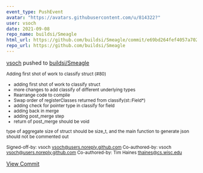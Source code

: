 ```yaml
---
event_type: PushEvent
avatar: "https://avatars.githubusercontent.com/u/814322?"
user: vsoch
date: 2021-09-08
repo_name: buildsi/Smeagle
html_url: https://github.com/buildsi/Smeagle/commit/e69bd264fef4057a7026ed5e276ebf37331970e5
repo_url: https://github.com/buildsi/Smeagle
---
```


<a href='https://github.com/vsoch' target='_blank'>vsoch</a> pushed to <a href='https://github.com/buildsi/Smeagle' target='_blank'>buildsi/Smeagle</a>

<small>Adding first shot of work to classify struct (#80)

* adding first shot of work to classify struct
* more changes to add classify of different underlying types
* Rearrange code to compile
* Swap order of registerClasses returned from classify(st::Field*)
* adding check for pointer type in classify for field
* adding back in merge
* adding post_merge step
* return of post_merge should be void

type of aggregate size of struct should be size_t, and the main
function to generate json should not be commented out

Signed-off-by: vsoch <vsoch@users.noreply.github.com>
Co-authored-by: vsoch <vsoch@users.noreply.github.com>
Co-authored-by: Tim Haines <thaines@cs.wisc.edu></small>

<a href='https://github.com/buildsi/Smeagle/commit/e69bd264fef4057a7026ed5e276ebf37331970e5' target='_blank'>View Commit</a>